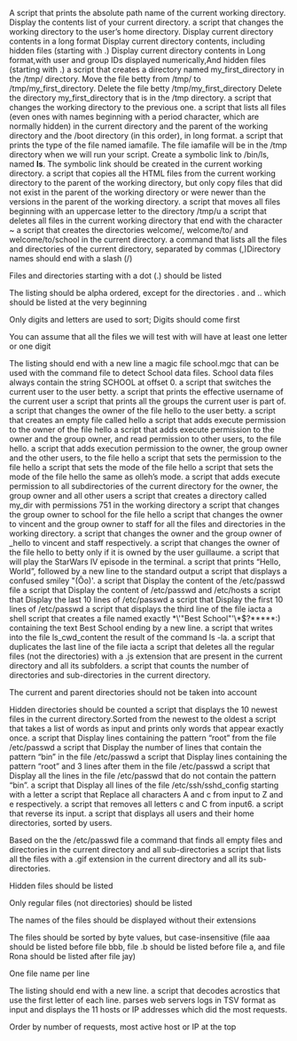 A script that prints the absolute path name of the current working directory.
Display the contents list of your current directory.
a script that changes the working directory to the user’s home directory.
Display current directory contents in a long format
Display current directory contents, including hidden files (starting with .)
Display current directory contents in Long format,with user and group IDs displayed numerically,And hidden files (starting with .)
 a script that creates a directory named my_first_directory in the /tmp/ directory.
Move the file betty from /tmp/ to /tmp/my_first_directory.
Delete the file betty /tmp/my_first_directory
Delete the directory my_first_directory that is in the /tmp directory.
 a script that changes the working directory to the previous one.
a script that lists all files (even ones with names beginning with a period character, which are normally hidden) in the current directory and the parent of the working directory and the /boot directory (in this order), in long format.
a script that prints the type of the file named iamafile. The file iamafile will be in the /tmp directory when we will run your script.
Create a symbolic link to /bin/ls, named __ls__. The symbolic link should be created in the current working directory.
 a script that copies all the HTML files from the current working directory to the parent of the working directory, but only copy files that did not exist in the parent of the working directory or were newer than the versions in the parent of the working directory.
a script that moves all files beginning with an uppercase letter to the directory /tmp/u
 a script that deletes all files in the current working directory that end with the character ~
a script that creates the directories welcome/, welcome/to/ and welcome/to/school in the current directory.
a command that lists all the files and directories of the current directory, separated by commas (,)Directory names should end with a slash (/)

Files and directories starting with a dot (.) should be listed

The listing should be alpha ordered, except for the directories . and .. which should be listed at the very beginning

Only digits and letters are used to sort; Digits should come first

You can assume that all the files we will test with will have at least one letter or one digit

The listing should end with a new line
a magic file school.mgc that can be used with the command file to detect School data files. School data files always contain the string SCHOOL at offset 0.
a script that switches the current user to the user betty.
a script that prints the effective username of the current user
a script that prints all the groups the current user is part of.
a script that changes the owner of the file hello to the user betty.
a script that creates an empty file called hello
a script that adds execute permission to the owner of the file hello
 a script that adds execute permission to the owner and the group owner, and read permission to other users, to the file hello.
a script that adds execution permission to the owner, the group owner and the other users, to the file hello
a script that sets the permission to the file hello
a script that sets the mode of the file hello
a script that sets the mode of the file hello the same as olleh’s mode.
 a script that adds execute permission to all subdirectories of the current directory for the owner, the group owner and all other users a script that creates a directory called my_dir with permissions 751 in the working directory
a script that changes the group owner to school for the file hello
 a script that changes the owner to vincent and the group owner to staff for all the files and directories in the working directory.
a script that changes the owner and the group owner of _hello to vincent and staff respectively.
a script that changes the owner of the file hello to betty only if it is owned by the user guillaume.
a script that will play the StarWars IV episode in the terminal.
a script that prints “Hello, World”, followed by a new line to the standard output
a script that displays a confused smiley "(Ôo)'.
a script that Display the content of the /etc/passwd file
a script that Display the content of /etc/passwd and /etc/hosts
a script that Display the last 10 lines of /etc/passwd
a script that Display the first 10 lines of /etc/passwd
a script that displays the third line of the file iacta
a shell script that creates a file named exactly \*\\'"Best School"\'\\*$\?\*\*\*\*\*:) containing the text Best School ending by a new line.
 a script that writes into the file ls_cwd_content the result of the command ls -la.
a script that duplicates the last line of the file iacta
a script that deletes all the regular files (not the directories) with a .js extension that are present in the current directory and all its subfolders.
a script that counts the number of directories and sub-directories in the current directory.



The current and parent directories should not be taken into account

Hidden directories should be counted
a script that displays the 10 newest files in the current directory.Sorted from the newest to the oldest
a script that takes a list of words as input and prints only words that appear exactly once.
a script that Display lines containing the pattern “root” from the file /etc/passwd
a script that Display the number of lines that contain the pattern “bin” in the file /etc/passwd
a script that Display lines containing the pattern “root” and 3 lines after them in the file /etc/passwd
a script that Display all the lines in the file /etc/passwd that do not contain the pattern “bin”.
a script that Display all lines of the file /etc/ssh/sshd_config starting with a letter
a script that Replace all characters A and c from input to Z and e respectively.
a script that removes all letters c and C from input6.
a script that reverse its input.
a script that displays all users and their home directories, sorted by users.



Based on the the /etc/passwd file
a command that finds all empty files and directories in the current directory and all sub-directories
a script that lists all the files with a .gif extension in the current directory and all its sub-directories.



Hidden files should be listed

Only regular files (not directories) should be listed

The names of the files should be displayed without their extensions

The files should be sorted by byte values, but case-insensitive (file aaa should be listed before file bbb, file .b should be listed before file a, and file Rona should be listed after file jay)

One file name per line

The listing should end with a new line.
a script that decodes acrostics that use the first letter of each line.
 parses web servers logs in TSV format as input and displays the 11 hosts or IP addresses which did the most requests.



Order by number of requests, most active host or IP at the top
